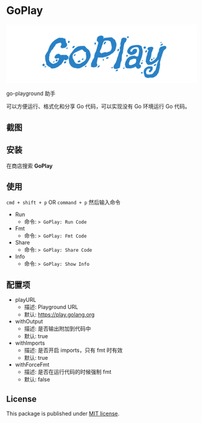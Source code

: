 # GoPlay

![GoPlay](images/logo.png)

go-playground 助手

可以方便运行、格式化和分享 Go 代码，可以实现没有 Go 环境运行 Go 代码。

## 截图



## 安装

在商店搜索 **GoPlay**

## 使用

`cmd + shift + p` OR `command + p` 然后输入命令

- Run
    - 命令: `> GoPlay: Run Code`
- Fmt
    - 命令: `> GoPlay: Fmt Code`
- Share
    - 命令: `> GoPlay: Share Code`
- Info
    - 命令: `> GoPlay: Show Info`

## 配置项

- playURL
    - 描述: Playground URL
    - 默认: https://play.golang.org
- withOutput
    - 描述: 是否输出附加到代码中
    - 默认: true
- withImports
    - 描述: 是否开启 imports，只有 fmt 时有效
    - 默认: true
- withForceFmt
    - 描述: 是否在运行代码的时候强制 fmt
    - 默认: false

## License

This package is published under [MIT license](LICENSE).